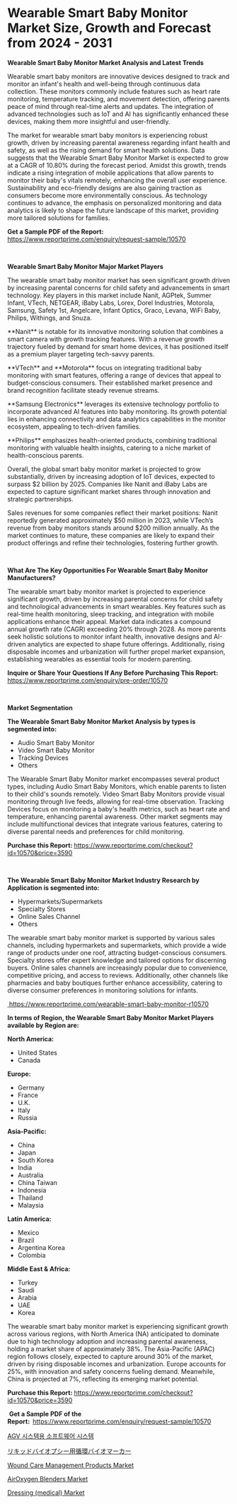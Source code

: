 <p><h1>Wearable Smart Baby Monitor Market Size, Growth and Forecast from 2024 - 2031</h1></p><p><strong>Wearable Smart Baby Monitor Market Analysis and Latest Trends</strong></p>
<p><p>Wearable smart baby monitors are innovative devices designed to track and monitor an infant's health and well-being through continuous data collection. These monitors commonly include features such as heart rate monitoring, temperature tracking, and movement detection, offering parents peace of mind through real-time alerts and updates. The integration of advanced technologies such as IoT and AI has significantly enhanced these devices, making them more insightful and user-friendly.</p><p>The market for wearable smart baby monitors is experiencing robust growth, driven by increasing parental awareness regarding infant health and safety, as well as the rising demand for smart health solutions. Data suggests that the Wearable Smart Baby Monitor Market is expected to grow at a CAGR of 10.80% during the forecast period. Amidst this growth, trends indicate a rising integration of mobile applications that allow parents to monitor their baby's vitals remotely, enhancing the overall user experience. Sustainability and eco-friendly designs are also gaining traction as consumers become more environmentally conscious. As technology continues to advance, the emphasis on personalized monitoring and data analytics is likely to shape the future landscape of this market, providing more tailored solutions for families.</p></p>
<p><strong>Get a Sample PDF of the Report:&nbsp;</strong> <a href="https://www.reportprime.com/enquiry/request-sample/10570">https://www.reportprime.com/enquiry/request-sample/10570</a></p>
<p>&nbsp;</p>
<p><strong>Wearable Smart Baby Monitor Major Market Players</strong></p>
<p><p>The wearable smart baby monitor market has seen significant growth driven by increasing parental concerns for child safety and advancements in smart technology. Key players in this market include Nanit, AGPtek, Summer Infant, VTech, NETGEAR, iBaby Labs, Lorex, Dorel Industries, Motorola, Samsung, Safety 1st, Angelcare, Infant Optics, Graco, Levana, WiFi Baby, Philips, Withings, and Snuza.</p><p>**Nanit** is notable for its innovative monitoring solution that combines a smart camera with growth tracking features. With a revenue growth trajectory fueled by demand for smart home devices, it has positioned itself as a premium player targeting tech-savvy parents.</p><p>**VTech** and **Motorola** focus on integrating traditional baby monitoring with smart features, offering a range of devices that appeal to budget-conscious consumers. Their established market presence and brand recognition facilitate steady revenue streams.</p><p>**Samsung Electronics** leverages its extensive technology portfolio to incorporate advanced AI features into baby monitoring. Its growth potential lies in enhancing connectivity and data analytics capabilities in the monitor ecosystem, appealing to tech-driven families.</p><p>**Philips** emphasizes health-oriented products, combining traditional monitoring with valuable health insights, catering to a niche market of health-conscious parents.</p><p>Overall, the global smart baby monitor market is projected to grow substantially, driven by increasing adoption of IoT devices, expected to surpass $2 billion by 2025. Companies like Nanit and iBaby Labs are expected to capture significant market shares through innovation and strategic partnerships.</p><p>Sales revenues for some companies reflect their market positions: Nanit reportedly generated approximately $50 million in 2023, while VTech’s revenue from baby monitors stands around $200 million annually. As the market continues to mature, these companies are likely to expand their product offerings and refine their technologies, fostering further growth.</p></p>
<p>&nbsp;</p>
<p><strong>What Are The Key Opportunities For Wearable Smart Baby Monitor Manufacturers?</strong></p>
<p><p>The wearable smart baby monitor market is projected to experience significant growth, driven by increasing parental concerns for child safety and technological advancements in smart wearables. Key features such as real-time health monitoring, sleep tracking, and integration with mobile applications enhance their appeal. Market data indicates a compound annual growth rate (CAGR) exceeding 20% through 2028. As more parents seek holistic solutions to monitor infant health, innovative designs and AI-driven analytics are expected to shape future offerings. Additionally, rising disposable incomes and urbanization will further propel market expansion, establishing wearables as essential tools for modern parenting.</p></p>
<p><strong>Inquire or Share Your Questions If Any Before Purchasing This Report:</strong> <a href="https://www.reportprime.com/enquiry/pre-order/10570">https://www.reportprime.com/enquiry/pre-order/10570</a></p>
<p>&nbsp;</p>
<p><strong>Market Segmentation</strong></p>
<p><strong>The Wearable Smart Baby Monitor Market Analysis by types is segmented into:</strong></p>
<p><ul><li>Audio Smart Baby Monitor</li><li>Video Smart Baby Monitor</li><li>Tracking Devices</li><li>Others</li></ul></p>
<p><p>The Wearable Smart Baby Monitor market encompasses several product types, including Audio Smart Baby Monitors, which enable parents to listen to their child's sounds remotely. Video Smart Baby Monitors provide visual monitoring through live feeds, allowing for real-time observation. Tracking Devices focus on monitoring a baby's health metrics, such as heart rate and temperature, enhancing parental awareness. Other market segments may include multifunctional devices that integrate various features, catering to diverse parental needs and preferences for child monitoring.</p></p>
<p><strong>Purchase this Report:&nbsp;</strong><a href="https://www.reportprime.com/checkout?id=10570&price=3590">https://www.reportprime.com/checkout?id=10570&price=3590</a></p>
<p>&nbsp;</p>
<p><strong>The Wearable Smart Baby Monitor Market Industry Research by Application is segmented into:</strong></p>
<p><ul><li>Hypermarkets/Supermarkets</li><li>Specialty Stores</li><li>Online Sales Channel</li><li>Others</li></ul></p>
<p><p>The wearable smart baby monitor market is supported by various sales channels, including hypermarkets and supermarkets, which provide a wide range of products under one roof, attracting budget-conscious consumers. Specialty stores offer expert knowledge and tailored options for discerning buyers. Online sales channels are increasingly popular due to convenience, competitive pricing, and access to reviews. Additionally, other channels like pharmacies and baby boutiques further enhance accessibility, catering to diverse consumer preferences in monitoring solutions for infants.</p></p>
<p><a href="https://www.reportprime.com/wearable-smart-baby-monitor-r10570">&nbsp;https://www.reportprime.com/wearable-smart-baby-monitor-r10570</a></p>
<p><strong>In terms of Region, the Wearable Smart Baby Monitor Market Players available by Region are:</strong></p>
<p>
    <p> <strong> North America: </strong>
        <ul>
            <li>United States</li>
            <li>Canada</li>
        </ul>
        </p> 
    <p> <strong> Europe: </strong>
        <ul>
            <li>Germany</li>
            <li>France</li>
            <li>U.K.</li>
            <li>Italy</li>
            <li>Russia</li>
        </ul>
        </p> 
    <p> <strong> Asia-Pacific: </strong>
        <ul>
            <li>China</li>
            <li>Japan</li>
            <li>South Korea</li>
            <li>India</li>
            <li>Australia</li>
            <li>China Taiwan</li>
            <li>Indonesia</li>
            <li>Thailand</li>
            <li>Malaysia</li>
        </ul>
        </p> 
    <p> <strong> Latin America: </strong>
        <ul>
            <li>Mexico</li>
            <li>Brazil</li>
            <li>Argentina Korea</li>
            <li>Colombia</li>
        </ul>
        </p> 
    <p> <strong> Middle East & Africa: </strong>
        <ul>
            <li>Turkey</li>
            <li>Saudi</li>
            <li>Arabia</li>
            <li>UAE</li>
            <li>Korea</li>
        </ul>
    </p>
    </p>
<p><p>The wearable smart baby monitor market is experiencing significant growth across various regions, with North America (NA) anticipated to dominate due to high technology adoption and increasing parental awareness, holding a market share of approximately 38%. The Asia-Pacific (APAC) region follows closely, expected to capture around 30% of the market, driven by rising disposable incomes and urbanization. Europe accounts for 25%, with innovation and safety concerns fueling demand. Meanwhile, China is projected at 7%, reflecting its emerging market potential.</p></p>
<p><strong>Purchase this Report: </strong><a href="https://www.reportprime.com/checkout?id=10570&price=3590">https://www.reportprime.com/checkout?id=10570&price=3590</a></p>
<p>&nbsp;<strong>Get a Sample PDF of the Report:&nbsp;&nbsp;</strong><a href="https://www.reportprime.com/enquiry/request-sample/10570">https://www.reportprime.com/enquiry/request-sample/10570</a></p>
<p><strong></strong></p>
<p><p><a href="https://medium.com/@bobbykihnyt57786/%EC%84%B8%EA%B3%84-software-systems-for-agv-systems-market-%EC%9D%80-2024%EC%97%90%EC%84%9C-2031%EB%A1%9C-%EC%97%B0%ED%8F%89%EA%B7%A0-%EC%A6%9D%EA%B0%80%EC%9C%A8%EC%9D%84-%EB%B3%B4%EC%9D%BC-%EA%B2%83%EC%9C%BC%EB%A1%9C-%EC%98%88%EC%83%81%EB%90%A9%EB%8B%88%EB%8B%A4-f36751507d7a?postPublishedType=initial">AGV 시스템용 소프트웨어 시스템</a></p><p><a href="https://medium.com/@shade463/circulating-biomarker-for-liquid-biopsy-market-%E3%81%AF-%E3%82%B3%E3%82%B9%E3%83%88%E7%AE%A1%E7%90%86%E3%81%A8%E5%8A%B9%E7%8E%87%E5%90%91%E4%B8%8A%E3%82%92%E5%84%AA%E5%85%88%E3%81%97%E3%81%BE%E3%81%99-%E3%81%95%E3%82%89%E3%81%AB-%E5%A0%B1%E5%91%8A%E6%9B%B8%E3%81%AF%E5%B8%82%E5%A0%B4%E3%81%AE%E9%9C%80%E8%A6%81%E9%9D%A2%E3%81%A8%E4%BE%9B%E7%B5%A6%E9%9D%A2%E3%81%AE%E4%B8%A1%E6%96%B9%E3%82%92%E3%82%AB%E3%83%90%E3%83%BC%E3%81%97%E3%81%A6%E3%81%84%E3%81%BE%E3%81%99-315ec788fa06">リキッドバイオプシー用循環バイオマーカー</a></p><p><a href="https://issuu.com/reportprime-2/docs/wound-care-management-products-mark_a32eea52285dff">Wound Care Management Products Market</a></p><p><a href="https://github.com/MarioBuchanan67/Market-Research-Report-List-1/blob/main/airoxygen-blenders-market.md">AirOxygen Blenders Market</a></p><p><a href="https://issuu.com/reportprime-2/docs/dressing-medical-market-size-2030.p_57d39bf5760ba3">Dressing (medical) Market</a></p></p>